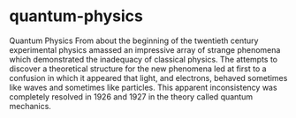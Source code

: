 # quantum-physics
Quantum Physics
From about the beginning of the twentieth century experimental physics amassed an impressive array of strange phenomena which
demonstrated the inadequacy of classical physics. The attempts to discover a theoretical structure for the new phenomena led at first to a confusion in which it appeared that light, and electrons, behaved sometimes like waves and sometimes like particles. This apparent inconsistency was completely resolved in 1926 and 1927 in the theory called quantum mechanics.
